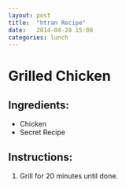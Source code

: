 ```yaml
---
layout: post
title:  "htran Recipe"
date:   2014-04-28 15:00
categories: lunch
---
```


# Grilled Chicken

## Ingredients:

- Chicken
- Secret Recipe

## Instructions:

1. Grill for 20 minutes until done.
